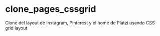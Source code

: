 # clone_pages_cssgrid
Clone del layout de Instagram, Pinterest y el home de Platzi usando CSS grid layout
